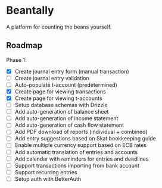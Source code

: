 # Beantally

A platform for counting the beans yourself.

## Roadmap

Phase 1:
- [X] Create journal entry form (manual transaction)
- [ ] Create journal entry validation
- [ ] Auto-populate t-account (predetermined)
- [X] Create page for viewing transactions
- [X] Create page for viewing t-accounts
- [ ] Setup database schemas with Drizzle
- [ ] Add auto-generation of balance sheet
- [ ] Add auto-generation of income statement
- [ ] Add auto-generation of cash flow statement
- [ ] Add PDF download of reports (individual + combined)
- [ ] Add entry suggestions based on Skat bookkeeping guide
- [ ] Enable multiple currency support based on ECB rates
- [ ] Add automatic translation of entries and accounts
- [ ] Add calendar with reminders for entries and deadlines
- [ ] Support transactions importing from bank account
- [ ] Support recurring entries
- [ ] Setup auth with BetterAuth